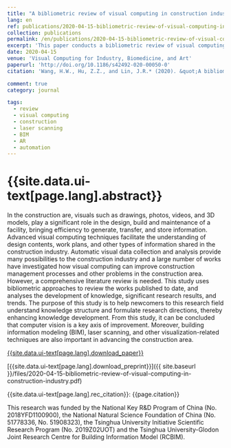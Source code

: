 ```yaml
---
title: "A bibliometric review of visual computing in construction industry"
lang: en
ref: publications/2020-04-15-bibliometric-review-of-visual-computing-in-construction-industry
collection: publications
permalink: /en/publications/2020-04-15-bibliometric-review-of-visual-computing-in-construction-industry
excerpt: 'This paper conducts a bibliometric review of visual computing techniques including BIM, CV, laser scanning, AR in the construction industry'
date: 2020-04-15
venue: 'Visual Computing for Industry, Biomedicine, and Art'
paperurl: 'http://doi.org/10.1186/s42492-020-00050-0'
citation: 'Wang, H.W., Hu, Z.Z., and Lin, J.R.* (2020). &quot;A bibliometric review of visual computing in construction industry&quot; <i>Visual Computing for Industry, Biomedicine, and Art</i>. xx: xxxx. doi: 10.1186/s42492-020-00050-0'

comment: true
category: journal

tags: 
  - review
  - visual computing
  - construction
  - laser scanning
  - BIM
  - AR
  - automation
---
```



{{site.data.ui-text[page.lang].abstract}}
====

In the construction are, visuals such as drawings, photos, videos, and 3D models, play a significant role in the design, build and maintenance of a facility, bringing efficiency to generate, transfer, and store information. Advanced visual computing techniques facilitate the understanding of design contents, work plans, and other types of information shared in the construction industry. Automatic visual data collection and analysis provide many possibilities to the construction industry and a large number of works have investigated how visual computing can improve construction management processes and other problems in the construction area. However, a comprehensive literature review is needed. This study uses bibliometric approaches to review the works published to date, and analyses the development of knowledge, significant research results, and trends. The purpose of this study is to help newcomers to this research field understand knowledge structure and formulate research directions, thereby enhancing knowledge development. From this study, it can be concluded that computer vision is a key axis of improvement. Moreover, building information modeling (BIM), laser scanning, and other visualization-related techniques are also important in advancing the construction area.

[{{site.data.ui-text[page.lang].download_paper}}](http://doi.org/10.1186/s42492-020-00050-0)

[{{site.data.ui-text[page.lang].download_preprint}}]({{ site.baseurl }}/files/2020-04-15-bibliometric-review-of-visual-computing-in-construction-industry.pdf)

{{site.data.ui-text[page.lang].rec_citation}}: {{page.citation}}

This research was funded by the National Key R&D Program of China (No. 2018YFD1100900), the National Natural Science Foundation of China (No. 51778336, No. 51908323), the Tsinghua University Initiative Scientific Research Program (No. 2019Z02UOT) and the Tsinghua University-Glodon Joint Research Centre for Building Information Model (RCBIM).